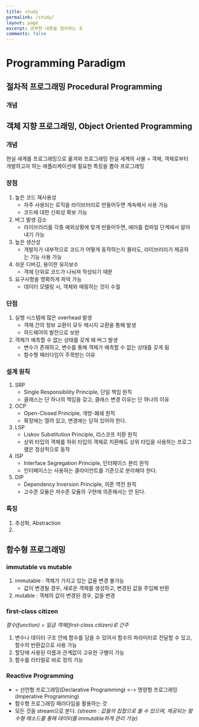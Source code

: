 ```yaml
---
title: study
permalink: /study/
layout: page
excerpt: 공부한 내용을 정리하는 곳
comments: false
---
```


# Programming Paradigm

## 절차적 프로그래밍 Procedural Programming

### 개념

## 객체 지향 프로그래밍, Object Oriented Programming

### 개념
현실 세계를 프로그래밍으로 옮겨와 프로그래밍
현실 세계의 사물 = 객체, 객체로부터 개발하고자 하는 애플리케이션에 필요한 특징을 뽑아  프로그래밍

### 장점
1. 높은 코드 재사용성
    - 자주 사용되는 로직을 라이브러리로 만들어두면 계속해서 사용 가능
    - 코드에 대한 신뢰성 확보 가능
2. 버그 발생 감소
    - 라이브러리를 각종 예외상황에 맞게 만들어두면, 에러를 컴파일 단계에서 알아내기 가능
3. 높은 생산성
    - 개발자가 내부적으로 코드가 어떻게 동작하는지 몰라도, 라이브러리가 제공하는 기능 사용 가능
4. 쉬운 디버깅, 용이한 유지보수
    - 객체 단위로 코드가 나눠져 작성되기 때문
5. 요구사항을 명확하게 파악 가능
    - 데이터 모델링 시, 객체와 매핑하는 것이 수월

### 단점
1. 실행 시스템에 많은 overhead 발생
    - 객체 간의 정보 교환이 모두 메시지 교환을 통해 발생
    - 하드웨어의 발전으로 보완
2. 객체가 예측할 수 없는 상태를 갖게 돼 버그 발생
    - 변수가 존재하고, 변수를 통해 객체가 예측할 수 없는 상태를 갖게 됨
    - 함수형 패러다임이 주목받는 이유

### 설계 원칙
1. SRP
    - Single Responsibility Principle, 단일 책임 원칙
    - 클래스는 단 하나의 책임을 갖고, 클래스 변경 이유는 단 하나의 이유
2. OCP
    - Open-Closed Principle, 개방-폐쇄 원칙
    - 확장에는 열려 있고, 변경에는 닫혀 있어야 한다.
3. LSP
    - Liskov Substitution Principle, 리스코프 치환 원칙
    - 상위 타입의 객체를 하위 타입의 객체로 치환해도 상위 타입을 사용하는 프로그램은 정상적으로 동작
4. ISP
    - Interface Segregation Principle, 인터페이스 분리 원칙
    - 인터페이스는 사용하는 클라이언트를 기준으로 분리해야 한다.
5. DIP
    - Dependency Inversion Principle, 의존 역전 원칙
    - 고수준 모듈은 저수준 모듈의 구현에 의존해서는 안 된다.

### 특징
1. 추상화, Abstraction
2. 

## 함수형 프로그래밍

### immutable vs mutable
1. immutable :  객체가 가지고 있는 값을 변경 불가능
    - 값이 변경될 경우, 새로운 객체를 생성하고, 변경된 값을 주입해 반환
2. mutable : 객체의 값이 변경된 경우, 값을 변경

### first-class citizen
*함수(function) = 일급 객체(first-class citizen)로 간주*
1. 변수나 데이터 구조 안에 함수를 담을 수 있어서 함수의 파라미터로 전달할 수 있고, 함수의 반환값으로 사용 가능
2. 할당에 사용된 이름과 관계없이 고유한 구별이 가능
3. 함수를 리터럴로 바로 정의 가능

### Reactive Programming
- = 선언형 프로그래밍(Declarative Programming) <-> 명령형 프로그래밍(Imperative Programming)
- 함수형 프로그래밍 패러다임을 활용하는 것
- 모든 것을 stream으로 본다.
*(stream : 값들의 집합으로 볼 수 있으며, 제공되는 함수형 메소드를 통해 데이터를 immutable하게 관리 가능)*
